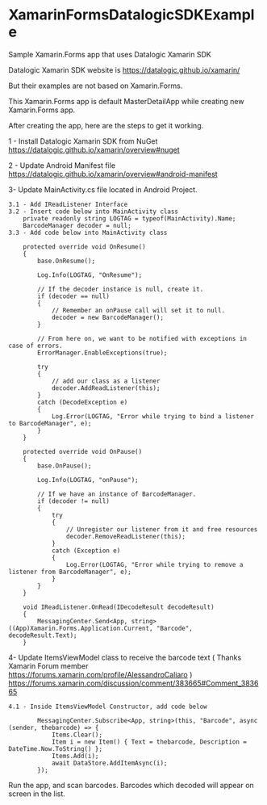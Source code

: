 # XamarinFormsDatalogicSDKExample
Sample Xamarin.Forms app that uses Datalogic Xamarin SDK 

Datalogic Xamarin SDK website is https://datalogic.github.io/xamarin/

But their examples are not based on Xamarin.Forms. 

This Xamarin.Forms app is default MasterDetailApp while creating new Xamarin.Forms app.

After creating the app, here are the steps to get it working.

1 - Install Datalogic Xamarin SDK from NuGet 
https://datalogic.github.io/xamarin/overview#nuget

2 - Update Android Manifest file
https://datalogic.github.io/xamarin/overview#android-manifest

3- Update MainActivity.cs file located in Android Project.

    3.1 - Add IReadListener Interface
    3.2 - Insert code below into MainActivity class
        private readonly string LOGTAG = typeof(MainActivity).Name;
        BarcodeManager decoder = null;
    3.3 - Add code below into MainActivity class
    
        protected override void OnResume()
        {
            base.OnResume();

            Log.Info(LOGTAG, "OnResume");

            // If the decoder instance is null, create it.
            if (decoder == null)
            {
                // Remember an onPause call will set it to null.
                decoder = new BarcodeManager();
            }

            // From here on, we want to be notified with exceptions in case of errors.
            ErrorManager.EnableExceptions(true);

            try
            {
                // add our class as a listener
                decoder.AddReadListener(this);
            }
            catch (DecodeException e)
            {
                Log.Error(LOGTAG, "Error while trying to bind a listener to BarcodeManager", e);
            }
        }

        protected override void OnPause()
        {
            base.OnPause();

            Log.Info(LOGTAG, "onPause");

            // If we have an instance of BarcodeManager.
            if (decoder != null)
            {
                try
                {
                    // Unregister our listener from it and free resources
                    decoder.RemoveReadListener(this);
                }
                catch (Exception e)
                {
                    Log.Error(LOGTAG, "Error while trying to remove a listener from BarcodeManager", e);
                }
            }
        }

        void IReadListener.OnRead(IDecodeResult decodeResult)
        {
            MessagingCenter.Send<App, string>((App)Xamarin.Forms.Application.Current, "Barcode", decodeResult.Text);
        }
4- Update ItemsViewModel class to receive the barcode text ( Thanks Xamarin Forum member https://forums.xamarin.com/profile/AlessandroCaliaro )
https://forums.xamarin.com/discussion/comment/383665#Comment_383665

    4.1 - Inside ItemsViewModel Constructor, add code below
    
            MessagingCenter.Subscribe<App, string>(this, "Barcode", async (sender, thebarcode) => {
                Items.Clear();
                Item i = new Item() { Text = thebarcode, Description = DateTime.Now.ToString() };
                Items.Add(i);
                await DataStore.AddItemAsync(i);
            });
            
Run the app, and scan barcodes. Barcodes which decoded will appear on screen in the list. 
